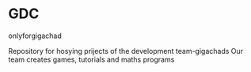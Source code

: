 # GDC
 onlyforgigachad
 
Repository for hosying prijects of the development team-gigachads
Our team creates games, tutorials and maths programs
